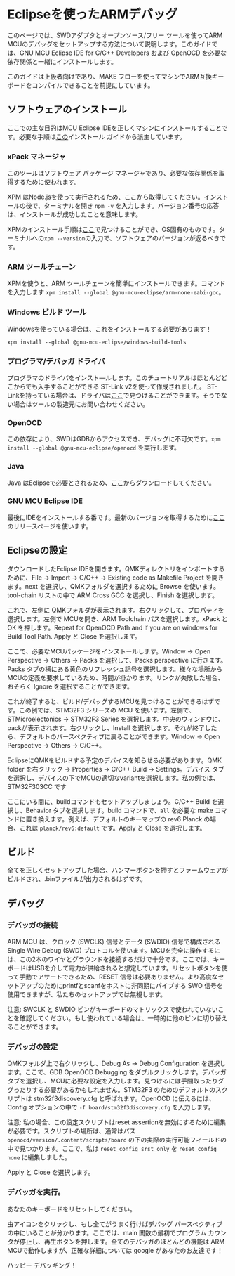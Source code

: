 # Eclipseを使ったARMデバッグ

このページでは、SWDアダプタとオープンソース/フリー ツールを使ってARM MCUのデバッグをセットアップする方法について説明します。このガイドでは、GNU MCU Eclipse IDE for C/C++ Developers および OpenOCD を必要な依存関係と一緒にインストールします。

このガイドは上級者向けであり、MAKE フローを使ってマシンでARM互換キーボードをコンパイルできることを前提にしています。

## ソフトウェアのインストール

ここでの主な目的はMCU Eclipse IDEを正しくマシンにインストールすることです。必要な手順は[この](https://gnu-mcu-eclipse.github.io/install/)インストール ガイドから派生しています。

### xPack マネージャ

このツールはソフトウェア パッケージ マネージャであり、必要な依存関係を取得するために使われます。

XPM はNode.jsを使って実行されるため、[ここ](https://nodejs.org/en/)から取得してください。インストールの後で、ターミナルを開き `npm -v` を入力します。バージョン番号の応答は、インストールが成功したことを意味します。

XPMのインストール手順は[ここ](https://www.npmjs.com/package/xpm)で見つけることができ、OS固有のものです。ターミナルへの`xpm --version`の入力で、ソフトウェアのバージョンが返るべきです。

### ARM ツールチェーン

XPMを使うと、ARM ツールチェーンを簡単にインストールできます。コマンドを入力します `xpm install --global @gnu-mcu-eclipse/arm-none-eabi-gcc`。

### Windows ビルド ツール

Windowsを使っている場合は、これをインストールする必要があります！

`xpm install --global @gnu-mcu-eclipse/windows-build-tools`

### プログラマ/デバッガ ドライバ

プログラマのドライバをインスト―ルします。このチュートリアルはほとんどどこからでも入手することができる ST-Link v2を使って作成されました。
ST-Linkを持っている場合は、ドライバは[ここ](https://www.st.com/en/development-tools/stsw-link009.html)で見つけることができます。そうでない場合はツールの製造元にお問い合わせください。

### OpenOCD

この依存により、SWDはGDBからアクセスでき、デバッグに不可欠です。`xpm install --global @gnu-mcu-eclipse/openocd` を実行します。

### Java

Java はEclipseで必要とされるため、[ここ](https://www.oracle.com/technetwork/java/javase/downloads/index.html)からダウンロードしてください。

### GNU MCU Eclipse IDE

最後にIDEをインストールする番です。最新のバージョンを取得するために[ここ](https://github.com/gnu-mcu-eclipse/org.eclipse.epp.packages/releases/)のリリースページを使います。

## Eclipseの設定

ダウンロードしたEclipse IDEを開きます。QMKディレクトリをインポートするために、File -> Import -> C/C++ -> Existing code as Makefile Project を開きます。next を選択し、QMKフォルダを選択するために Browse を使います。tool-chain リストの中で ARM Cross GCC を選択し、Finish を選択します。

これで、左側に QMKフォルダが表示されます。右クリックして、プロパティを選択します。左側で MCUを開き、ARM Toolchain パスを選択します。xPack と OK を押します。Repeat for OpenOCD Path  and if you are on windows for Build Tool Path. Apply と Close を選択します。

ここで、必要なMCUパッケージをインストールします。Window -> Open Perspective -> Others -> Packs を選択して、Packs perspective に行きます。Packs タブの横にある黄色のリフレッシュ記号を選択します。様々な場所からMCUの定義を要求しているため、時間が掛かります。リンクが失敗した場合、おそらく Ignore を選択することができます。

これが終了すると、ビルド/デバッグするMCUを見つけることができるはずです。この例では、STM32F3 シリーズの MCU を使います。左側で、STMicroelectonics -> STM32F3 Series を選択します。中央のウィンドウに、packが表示されます。右クリックし、Install を選択します。それが終了したら、デフォルトのパースペクティブに戻ることができます。Window -> Open Perspective -> Others -> C/C++。

EclipseにQMKをビルドする予定のデバイスを知らせる必要があります。QMK folder を右クリック -> Properties -> C/C++ Build -> Settings。デバイス タブを選択し、デバイスの下でMCUの適切なvariantを選択します。私の例では、STM32F303CC です

ここにいる間に、buildコマンドもセットアップしましょう。C/C++ Build を選択し、Behavior タブを選択します。build コマンドで、`all` を必要な make コマンドに置き換えます。例えば、デフォルトのキーマップの rev6 Planck の場合、これは `planck/rev6:default` です。Apply と Close を選択します。

## ビルド

全てを正しくセットアップした場合、ハンマーボタンを押すとファームウェアがビルドされ、.binファイルが出力されるはずです。

## デバッグ

### デバッガの接続

ARM MCU は、クロック (SWCLK) 信号とデータ (SWDIO) 信号で構成される Single Wire Debug (SWD) プロトコルを使います。MCUを完全に操作するには、この2本のワイヤとグラウンドを接続するだけで十分です。ここでは、キーボードはUSBを介して電力が供給されると想定しています。リセットボタンを使って手動でアサートできるため、RESET 信号は必要ありません。より高度なセットアップのためにprintfとscanfをホストに非同期にパイプする SWO 信号を使用できますが、私たちのセットアップでは無視します。

注意: SWCLK と SWDIO ピンがキーボードのマトリックスで使われていないことを確認してください。もし使われている場合は、一時的に他のピンに切り替えることができます。

### デバッガの設定

QMKフォルダ上で右クリックし、Debug As -> Debug Configuration を選択します。ここで、GDB OpenOCD Debugging をダブルクリックします。デバッガ タブを選択し、MCUに必要な設定を入力します。見つけるには手間取ったりググったりする必要があるかもしれません。STM32F3 のためのデフォルトのスクリプトは stm32f3discovery.cfg と呼ばれます。OpenOCD に伝えるには、Config オプションの中で `-f board/stm32f3discovery.cfg` を入力します。

注意: 私の場合、この設定スクリプトはreset assertionを無効にするために編集が必要です。スクリプトの場所は、通常はパス `openocd/version/.content/scripts/board` の下の実際の実行可能フィールドの中で見つかります。ここで、私は `reset_config srst_only` を `reset_config none` に編集しました。

Apply と Close を選択します。

### デバッガを実行。

あなたのキーボードをリセットしてください。

虫アイコンをクリックし、もし全てがうまく行けばデバッグ パースペクティブの中にいることが分かります。ここでは、main  関数の最初でプログラム カウンタが停止し、再生ボタンを押します。全てのデバッガのほとんどの機能は ARM MCUで動作しますが、正確な詳細については google があなたのお友達です！


ハッピー デバッギング！
